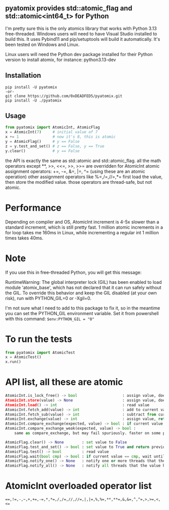 ## pyatomix provides std::atomic_flag and std::atomic<int64_t> for Python

I'm pretty sure this is the only atomics library that works with Python 3.13 free-threaded.
Windows users will need to have Visual Studio installed to build this.
It uses Pybind11 and pip/setuptools will build it automatically.  It's been tested on Windows and Linux.

Linux users will need the Python dev package installed for their Python version to install atomix, for instance: python3.13-dev

## Installation

```
pip install -U pyatomix
-or-
git clone https://github.com/0xDEADFED5/pyatomix.git
pip install -U ./pyatomix
```

## Usage

```python
from pyatomix import AtomicInt, AtomicFlag
x = AtomicInt(7)     # initial value of 7
x += 1               # now it's 8, this is atomic
y = AtomicFlag()     # y == False
z = y.test_and_set() # z == False, y == True
y.clear()            # y == False
```
the API is exactly the same as std::atomic and std::atomic_flag.
all the math operators except **, >>, <<=, >>, >>= are overridden for AtomicInt
atomic assignment operators: +=, -=, &=, |=, ^= (using these are an atomic operation)
other assignment operators like %=,/=,//=,*= first load the value, then store the modified value.
those operators are thread-safe, but not atomic.

# Performance

Depending on compiler and OS, AtomicInt increment is 4-5x slower than a standard increment, which is still pretty fast.
1 million atomic increments in a for loop takes me 160ms in Linux, while incrementing a regular int 1 million times takes 40ms.

# Note

If you use this in free-threaded Python, you will get this message:

RuntimeWarning: The global interpreter lock (GIL) has been enabled to load module 'atomix_base', which has not declared that it can run safely without the GIL. To override this behavior and keep the GIL disabled (at your own risk), run with PYTHON_GIL=0 or -Xgil=0.

I'm not sure what I need to add to this package to fix it, so in the meantime you can set the PYTHON_GIL environment variable.
Set it from powershell with this command: `$env:PYTHON_GIL = "0"`

# To run the tests

```python
from pyatomix import AtomicTest
x = AtomicTest()
x.run()
```

# API list, all these are atomic

```python
AtomicInt.is_lock_free() -> bool                    : assign value, doesn't return anything
AtomicInt.store(value) -> None                      : assign value, doesn't return anything
AtomicInt.load() -> int                             : read value
AtomicInt.fetch_add(value) -> int                   : add to current value, return previous value
AtomicInt.fetch_sub(value) -> int                   : subtract from current value, return previous value
AtomicInt.exchange(value) -> int                    : assign value, return previous value
AtomicInt.compare_exchange(expected, value) -> bool : if current value == expected, replace it with value. returns True on success
AtomicInt.compare_exchange_weak(expected, value) -> bool : 
    same as compare_exchange, but may fail spuriously. faster on some platforms, use in a loop.

AtomicFlag.clear() -> None        : set value to False
AtomicFlag.test_and_set() -> bool : set value to True and return previous value
AtomicFlag.test() -> bool         : read value
AtomicFlag.wait(bool cmp) -> bool : if current value == cmp, wait until signalled
AtomicFlag.notify_one() -> None   : notify one or more threads that the value has changed
AtomicFlag.notify_all() -> None   : notify all threads that the value has changed
```

# AtomicInt overloaded operator list

`==,!=,-,~,+,+=,-=,*,*=,/,/=,//,//=,|,|=,%,%=,**,**=,&,&=,^,^=,>,>=,<,<=`

